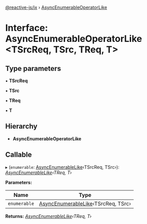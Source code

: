 [@reactive-js/ix](../README.md) › [AsyncEnumerableOperatorLike](asyncenumerableoperatorlike.md)

# Interface: AsyncEnumerableOperatorLike <**TSrcReq, TSrc, TReq, T**>

## Type parameters

▪ **TSrcReq**

▪ **TSrc**

▪ **TReq**

▪ **T**

## Hierarchy

* **AsyncEnumerableOperatorLike**

## Callable

▸ (`enumerable`: [AsyncEnumerableLike](asyncenumerablelike.md)‹TSrcReq, TSrc›): *[AsyncEnumerableLike](asyncenumerablelike.md)‹TReq, T›*

**Parameters:**

Name | Type |
------ | ------ |
`enumerable` | [AsyncEnumerableLike](asyncenumerablelike.md)‹TSrcReq, TSrc› |

**Returns:** *[AsyncEnumerableLike](asyncenumerablelike.md)‹TReq, T›*

